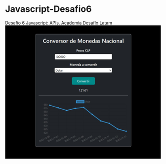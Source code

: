 # Javascript-Desafio6
Desafío 6 Javascript: APIs. Academia Desafío Latam
<img src="/assets/img/screenshot.jpg" width="800px">
